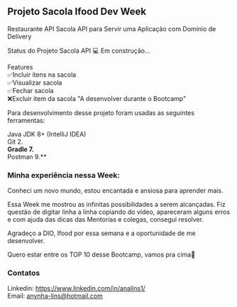 <h2>Projeto Sacola Ifood Dev Week</h2>

Restaurante API
Sacola API para Servir uma Aplicação com Domínio de Delivery

Status do Projeto
Sacola API 💻 Em construção...

Features<br>
✅Incluir itens na sacola<br>
✅Visualizar sacola<br>
✅Fechar sacola<br>
❌Excluir item da sacola "A desenvolver durante o Bootcamp"<br>

Para desenvolvimento desse projeto foram usadas as seguintes ferramentas:

Java JDK	8+ (IntelliJ IDEA)<br>
Git	2.**<br>
Gradle	7.**<br>
Postman	9.**<br>

<h3>Minha experiência nessa Week:</h3>
Conheci um novo mundo, estou encantada e ansiosa para aprender mais.

Essa Week me mostrou as infinitas possibilidades a serem alcançadas.
Fiz questão de digitar linha a linha copiando do vídeo, apareceram alguns erros e com ajuda das dicas 
das Mentorias e colegas, consegui resolver.

Agradeço a DIO, Ifood por essa semana e a oportunidade de me desenvolver.

Quero estar entre os TOP 10 desse Bootcamp, vamos pra cima🚀

<h3>Contatos</h3>

Linkedin: https://www.linkedin.com/in/analins1/ <br>
Email: anynha-lins@hotmail.com
